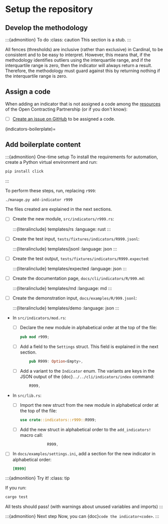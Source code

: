 # Setup the repository

## Develop the methodology

:::{admonition} To do
:class: caution
This section is a stub.
:::

All fences (thresholds) are inclusive (rather than exclusive) in Cardinal, to be consistent and to be easy to interpret. However, this means that, if the methodology identifies outliers using the interquartile range, and if the interquartile range is zero, then the indicator will always return a result. Therefore, the methodology must guard against this by returning nothing if the interquartile range is zero.

## Assign a code

When adding an indicator that is not assigned a code among the [resources](https://www.open-contracting.org/resources/) of the Open Contracting Partnership (or if you don't know):

- [ ] [Create an issue on GitHub](https://github.com/open-contracting/cardinal-rs/issues) to be assigned a code.

(indicators-boilerplate)=
## Add boilerplate content

:::{admonition} One-time setup
To install the requirements for automation, create a Python virtual environment and run:

```bash
pip install click
```
:::

To perform these steps, run, replacing `r999`:

```bash
./manage.py add-indicator r999
```

The files created are explained in the next sections.

- [ ] Create the new module, `src/indicators/r999.rs`:

  :::{literalinclude} templates/rs
  :language: rust
  :::

- [ ] Create the test input, `tests/fixtures/indicators/R999.jsonl`:

  :::{literalinclude} templates/jsonl
  :language: json
  :::

- [ ] Create the test output, `tests/fixtures/indicators/R999.expected`:

  :::{literalinclude} templates/expected
  :language: json
  :::

- [ ] Create the documentation page, `docs/cli/indicators/R/999.md`:

  :::{literalinclude} templates/md
  :language: md
  :::

- [ ] Create the demonstration input, `docs/examples/R/999.jsonl`:

  :::{literalinclude} templates/demo
  :language: json
  :::

- In `src/indicators/mod.rs`:

  - [ ] Declare the new module in alphabetical order at the top of the file:

    ```rust
    pub mod r999;
    ```

  - [ ] Add a field to the `Settings` struct. This field is explained in the next section.

    ```rust
        pub R999: Option<Empty>,
    ```

  - [ ] Add a variant to the `Indicator` enum. The variants are keys in the JSON output of the {doc}`../../cli/indicators/index` command:

    ```rust
        R999,
    ```

- In `src/lib.rs`:

  - [ ] Import the new struct from the new module in alphabetical order at the top of the file:

    ```rust
    use crate::indicators::r999::R999;
    ```

  - [ ] Add the new struct in alphabetical order to the ``add_indicators!`` macro call:

    ```rust
                R999,
    ```

- [ ] In `docs/examples/settings.ini`, add a section for the new indicator in alphabetical order:

    ```ini
    [R999]
    ```

:::{admonition} Try it!
:class: tip

If you run:

```bash
cargo test
```

All tests should pass! (with warnings about unused variables and imports)
:::

:::{admonition} Next step
Now, you can {doc}`code the indicator<code>`.
:::
